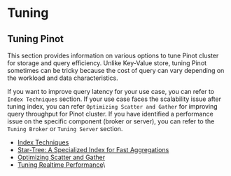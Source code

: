 # Tuning

## Tuning Pinot

This section provides information on various options to tune Pinot cluster for storage and query efficiency. Unlike Key-Value store, tuning Pinot sometimes can be tricky because the cost of query can vary depending on the workload and data characteristics.

If you want to improve query latency for your use case, you can refer to `Index Techniques` section. If your use case faces the scalability issue after tuning index, you can refer `Optimizing Scatter and Gather` for improving query throughput for Pinot cluster. If you have identified a performance issue on the specific component (broker or server), you can refer to the `Tuning Broker` or `Tuning Server` section.

* [Index Techniques](../../../basics/indexing/)
* [Star-Tree: A Specialized Index for Fast Aggregations](../../../basics/indexing/star-tree-index.md)
* [Optimizing Scatter and Gather](https://pinot.readthedocs.io/en/latest/tuning\_scatter\_and\_gather.html)
* [Tuning Realtime Performance](realtime.md#tuning-realtime-performance)\


